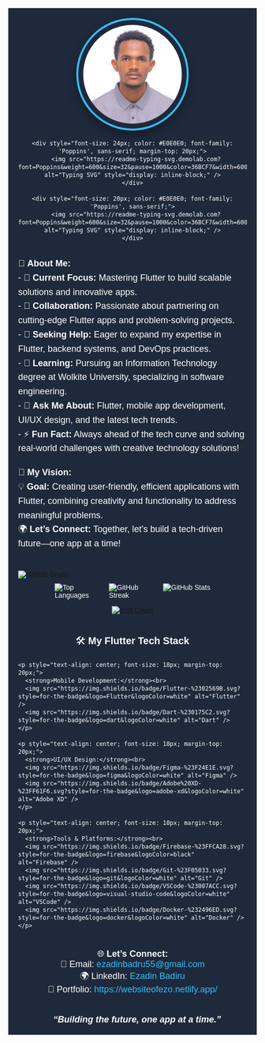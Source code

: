 <div style="background: #1e293b; color: #ffffff; padding: 20px; font-family: Arial, sans-serif;">

  <!-- Profile Banner and Introduction -->
  <div align="center">
    <img src="https://github.com/ezadin2/imgs/blob/main/img.jpg" alt="Profile Banner" width="200" height="200" style="border-radius: 50%; border: 4px solid #36BCF7; padding: 10px; box-shadow: 0 10px 20px rgba(0, 0, 0, 0.3); transition: transform 0.5s ease, box-shadow 0.3s ease;" 
    onmouseover="this.style.transform='rotate(15deg) scale(1.1)'; this.style.boxShadow='0 15px 25px rgba(0, 0, 0, 0.4)'" 
    onmouseout="this.style.transform='rotate(0deg) scale(1)'; this.style.boxShadow='0 10px 20px rgba(0, 0, 0, 0.3)'"/>
    
    <div style="font-size: 24px; color: #E0E0E0; font-family: 'Poppins', sans-serif; margin-top: 20px;">
      <img src="https://readme-typing-svg.demolab.com?font=Poppins&weight=600&size=32&pause=1000&color=36BCF7&width=600&lines=Hi+%F0%9F%91%8B%2C+I'm+Ezadin!" alt="Typing SVG" style="display: inline-block;" />
    </div>
    
    <div style="font-size: 20px; color: #E0E0E0; font-family: 'Poppins', sans-serif;">
      <img src="https://readme-typing-svg.demolab.com?font=Poppins&weight=600&size=32&pause=1000&color=36BCF7&width=600&lines=Flutter+Developer;Tech+Enthusiast" alt="Typing SVG" style="display: inline-block;" />
    </div>
  </div>

  <!-- About Me Section -->
  <div style="margin-top: 30px;">
    <p style="font-size: 18px; line-height: 1.6;">
      💫 <strong>About Me:</strong><br>
      - 🔭 <strong>Current Focus:</strong> Mastering Flutter to build scalable solutions and innovative apps.<br>
      - 👯 <strong>Collaboration:</strong> Passionate about partnering on cutting-edge Flutter apps and problem-solving projects.<br>
      - 🤝 <strong>Seeking Help:</strong> Eager to expand my expertise in Flutter, backend systems, and DevOps practices.<br>
      - 🌱 <strong>Learning:</strong> Pursuing an Information Technology degree at Wolkite University, specializing in software engineering.<br>
      - 💬 <strong>Ask Me About:</strong> Flutter, mobile app development, UI/UX design, and the latest tech trends.<br>
      - ⚡ <strong>Fun Fact:</strong> Always ahead of the tech curve and solving real-world challenges with creative technology solutions!
    </p>
  </div>

  <!-- Vision Section -->
  <div style="margin-top: 20px;">
    <p style="font-size: 18px; line-height: 1.6;">
      🎯 <strong>My Vision:</strong><br>
      💡 <strong>Goal:</strong> Creating user-friendly, efficient applications with Flutter, combining creativity and functionality to address meaningful problems.<br>
      🌍 <strong>Let’s Connect:</strong> Together, let’s build a tech-driven future—one app at a time!
    </p>
  </div>

  <!-- GitHub Highlights Section -->
  <div style="margin-top: 40px;">
    <a href="https://github.com/ezadin2" target="_blank" style="text-decoration: none;">
      <img src="https://img.shields.io/badge/GitHub%20Grade-A%2B-brightgreen?style=for-the-badge" alt="GitHub Grade">
    </a>
    <div style="display: flex; justify-content: center; gap: 10px; margin-top: 10px;">
      <img src="https://github-readme-stats.vercel.app/api/top-langs/?username=ezadin2&layout=compact&theme=radical&count_private=true" alt="Top Languages" style="max-width: 100px;" />
      <img src="https://streak-stats.demolab.com?user=ezadin2&theme=radical&hide_border=true" alt="GitHub Streak" style="max-width: 100px;" />
      <img src="https://github-readme-stats.vercel.app/api?username=ezadin2&show_icons=true&theme=radical" alt="GitHub Stats" style="max-width: 100px;" />
    </div>
    <p align="center">
      <a href="https://visitcount.itsvg.in" target="_blank">
        <img src="https://visitcount.itsvg.in/api?id=ezadin2&icon=0&color=0" alt="Visit Count">
      </a>
    </p>
  </div>

  <!-- Flutter Tech Stack Section -->
  <div style="margin-top: 40px;">
    <p style="font-size: 20px; text-align: center;">🛠 <strong>My Flutter Tech Stack</strong></p>

    <p style="text-align: center; font-size: 18px; margin-top: 20px;">
      <strong>Mobile Development:</strong><br>
      <img src="https://img.shields.io/badge/Flutter-%2302569B.svg?style=for-the-badge&logo=Flutter&logoColor=white" alt="Flutter" />
      <img src="https://img.shields.io/badge/Dart-%230175C2.svg?style=for-the-badge&logo=dart&logoColor=white" alt="Dart" />
    </p>

    <p style="text-align: center; font-size: 18px; margin-top: 20px;">
      <strong>UI/UX Design:</strong><br>
      <img src="https://img.shields.io/badge/Figma-%23F24E1E.svg?style=for-the-badge&logo=figma&logoColor=white" alt="Figma" />
      <img src="https://img.shields.io/badge/Adobe%20XD-%23FF61F6.svg?style=for-the-badge&logo=adobe-xd&logoColor=white" alt="Adobe XD" />
    </p>

    <p style="text-align: center; font-size: 18px; margin-top: 20px;">
      <strong>Tools & Platforms:</strong><br>
      <img src="https://img.shields.io/badge/Firebase-%23FFCA28.svg?style=for-the-badge&logo=firebase&logoColor=black" alt="Firebase" />
      <img src="https://img.shields.io/badge/Git-%23F05033.svg?style=for-the-badge&logo=git&logoColor=white" alt="Git" />
      <img src="https://img.shields.io/badge/VSCode-%23007ACC.svg?style=for-the-badge&logo=visual-studio-code&logoColor=white" alt="VSCode" />
      <img src="https://img.shields.io/badge/Docker-%232496ED.svg?style=for-the-badge&logo=docker&logoColor=white" alt="Docker" />
    </p>
  </div>

  <!-- Contact and Portfolio Section -->
  <div style="margin-top: 40px; text-align: center;">
    <p style="font-size: 18px;">
      🌐 <strong>Let’s Connect:</strong><br>
      📧 Email: <a href="mailto:ezadinbadru55@gmail.com" style="color: #36BCF7; text-decoration: none;">ezadinbadru55@gmail.com</a><br>
      🌍 LinkedIn: <a href="https://www.linkedin.com/in/ezadin-badiru-98b9862a6" target="_blank" style="color: #36BCF7; text-decoration: none;">Ezadin Badiru</a><br>
      🌟 Portfolio: <a href="https://websiteofezo.netlify.app/" target="_blank" style="color: #36BCF7; text-decoration: none;">https://websiteofezo.netlify.app/</a>
    </p>
  </div>

  <!-- Closing Statement -->
  <div style="margin-top: 40px; text-align: center; font-size: 18px; font-style: italic;">
    🚀 <strong>“Building the future, one app at a time.”</strong>
  </div>

</div>
